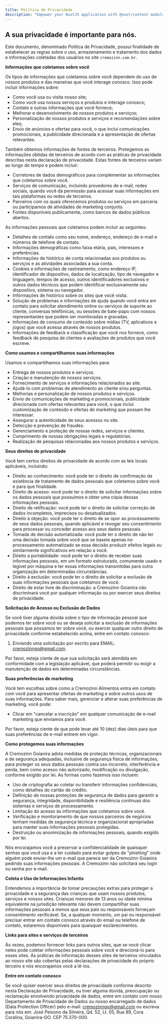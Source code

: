 ```yaml
---
title: Política de Privacidade
description: "Empower your NuxtJS application with @nuxt/content module: write in a content/ directory and fetch your Markdown, JSON, YAML and CSV files through a MongoDB like API, acting as a Git-based Headless CMS."
---
```

<v-container>


## A sua privacidade é importante para nós. 


Este documento, denominado Política de Privacidade, possui finalidade de estabelecer as regras sobre o uso, armazenamento e tratamento dos dados e informações coletadas dos usuários no site `cremozinn.com.br`.

**Informações que coletamos sobre você**

Os tipos de informações que coletamos sobre você dependem do uso de nossos produtos e das maneiras que você interage conosco. Isso pode incluir informações sobre:

- Como você usa ou visita nosso site;
- Como você usa nossos serviços e produtos e interage conosco;
- Contato e outras informações que você fornece;
- Melhorar e desenvolvimento de nossos produtos e serviços;
- Personalização de nossos produtos e serviços e recomendações sobre eles;
- Envio de anúncios e ofertas para você, o que inclui comunicações promocionais, a publicidade direcionada e a apresentação de ofertas relevantes.

Também obtemos informações de fontes de terceiros. Protegemos as informações obtidas de terceiros de acordo com as práticas de privacidade descritas nesta declaração de privacidade. Estas fontes de terceiros variam ao longo do tempo e podem incluir:

- Corretores de dados demográficos para complementar as informações que coletamos sobre você.
- Serviços de comunicação, incluindo provedores de e-mail, redes sociais, quando você dá permissão para acessar suas informações em tais plataformas ou redes de terceiros.
- Parceiros com os quais oferecemos produtos ou serviços em parceria ou participamos de atividades de marketing conjunto.
- Fontes disponíveis publicamente, como bancos de dados públicos abertos.

As informações pessoais que coletamos podem incluir as seguintes:

- Detalhes de contato como seu nome, endereço, endereço de e-mail e números de telefone de contato.
- Informações demográficas como faixa etária, país, interesses e preferências.
- Informações de histórico de conta relacionadas aos produtos ou serviços e as atividades associadas a sua conta.
- Cookies e informações de rastreamento, como endereço IP, identificador de dispositivo, dados de localização, tipo de navegador e linguagem, tempos de acesso, outros identificadores exclusivos e outros dados técnicos que podem identificar exclusivamente seu dispositivo, sistema ou navegador.
- Informações de histórico sobre os sites que você visita.
- Solução de problemas e informações de ajuda quando você entra em contato para solicitar atendimento online ou serviços de suporte ao cliente, conversas telefônicas, ou sessões de bate-papo com nossos representantes que podem ser monitoradas e gravadas.
- Informações de consumo de conteúdo sobre mídias (TV, aplicativos e jogos) que você acessa através de nossos produtos.
- Informações de feedback e classificação que você nos fornece, como feedback de pesquisa de clientes e avaliações de produtos que você escreve.

**Como usamos e compartilhamos suas informações**

Usamos e compartilhamos suas informações para:

- Entrega de nossos produtos e serviços.
- Criação e manutenção de nossos serviços.
- Fornecimento de serviços e informações relacionados ao site.
- Ajudá-lo com problemas de atendimento ao cliente e/ou perguntas.
- Melhorias e personalização de nossos produtos e serviços.
- Envio de comunicações de marketing e promocionais, publicidade direcionada com ofertas relevantes para você, o que inclui customização de conteúdo e ofertas de marketing que possam lhe interessar.
- Assegurar a autenticidade de seus acessos no site.
- Detecção e prevenção de fraudes.
- Gerenciamento e proteção de nossas redes, serviços e clientes.
- Cumprimento de nossas obrigações legais e regulatórias.
- Realização de pesquisas relacionadas aos nossos produtos e serviços.

**Seus direitos de privacidade**

Você tem certos direitos de privacidade de acordo com as leis locais aplicáveis, incluindo:

- Direito ao conhecimento: você pode ter o direito de confirmação da existência de tratamento de dados pessoais que coletamos sobre você e para que finalidade.
- Direito de acesso: você pode ter o direito de solicitar informações sobre os dados pessoais que possuímos e obter uma cópia dessas informações pessoais.
- Direito de retificação: você pode ter o direito de solicitar correção de dados incompletos, imprecisos ou desatualizados.
- Direito à objeção: você pode ter o direito de se opor ao processamento de seus dados pessoais, quando aplicável e revogar seu consentimento para processar ou conceder acesso aos seus dados pessoais.
- Tomada de decisão automatizada: você pode ter o direito de não ter uma decisão tomada sobre você que se baseie apenas no processamento automatizado se essa decisão produzir efeitos legais ou similarmente significativos em relação a você.
- Direito a portabilidade: você pode ter o direito de receber suas informações pessoais, em um formato estruturado, comumente usado e legível por máquina e ter essas informações transmitidas para outra organização em determinadas circunstâncias.
- Direito à exclusão: você pode ter o direito de solicitar a exclusão de suas informações pessoais que coletamos de você.
- Direito de estar livre de discriminação: a Cremozinn Goianira não discriminará você por qualquer informação ou por exercer seus direitos de privacidade.

**Solicitação de Acesso ou Exclusão de Dados**

Se você tiver alguma dúvida sobre o tipo de informação pessoal que podemos ter sobre você ou se deseja solicitar a exclusão de informações pessoais que possamos ter sobre você, ou exercer qualquer outro direito de privacidade conforme estabelecido acima, entre em contato conosco:

1. Enviando uma solicitação por escrito para EMAIL: <cremozinngo@gmail.com>.

Por favor, esteja ciente de que sua solicitação será atendida em conformidade com a legislação aplicável, que poderá permitir ou exigir a manutenção de dados em determinadas circunstâncias.

**Suas preferências de marketing**

Você tem escolhas sobre como a Cremozinn Alimentos entra em contato com você para apresentar ofertas de marketing e sobre outros usos de suas informações. Para saber mais, gerenciar e alterar suas preferências de marketing, você pode:

- Clicar em "cancelar a inscrição" em qualquer comunicação de e-mail marketing que enviamos para você.

Por favor, esteja ciente de que pode levar até 10 (dez) dias úteis para que suas preferências de e-mail entrem em vigor.

**Como protegemos suas informações**

A Cremozinn Goianira adota medidas de proteção técnicas, organizacionais e de segurança adequadas, inclusive de segurança física de informações, para proteger os seus dados pessoais contra uso incorreto, interferência e perda, bem como acesso não autorizado, modificação ou divulgação, conforme exigido por lei. As formas como fazemos isso incluem:

- Uso de criptografia ao coletar ou transferir informações confidenciais, como detalhes do cartão de crédito.
- Definição de nossas proteções de segurança de dados para garantir a segurança, integridade, disponibilidade e resiliência contínuas dos sistemas e serviços de processamento.
- Limitação do acesso às informações que coletamos sobre você.
- Verificação e monitoramento de que nossos parceiros de negócios tenham medidas de segurança técnica e organizacional apropriadas para manter suas informações pessoais protegidas.
- Destruição ou anonimização de informações pessoais, quando exigido por lei.

Nós encorajamos você a preservar a confidencialidade de quaisquer senhas que você usa e a ter cuidado para evitar golpes de "phishing" onde alguém pode enviar-lhe um e-mail que parece ser da Cremozinn Goianira pedindo suas informações pessoais. A Cremozinn não solicitará seu login ou senha por e-mail.

**Coleta e Uso de Informações Infantis**

Entendemos a importância de tomar precauções extras para proteger a privacidade e a segurança das crianças que usam nossos produtos, serviços e nossos sites. Crianças menores de 13 anos ou idade mínima equivalente na jurisdição relevante não devem compartilhar suas informações pessoais a menos que seus pais ou responsáveis forneçam consentimento verificável. Se, a qualquer momento, um pai ou responsável precisar entrar em contato conosco através do email ou telefone de contato, estaremos disponíveis para quaisquer esclarecimentos.

**Links para sites e serviços de terceiros**

Às vezes, podemos fornecer links para outros sites, que se você clicar neles pode coletar informações pessoais sobre você e direcioná-lo para esses sites. As práticas de informação desses sites de terceiros vinculados ao nosso site são cobertas pelas declarações de privacidade do próprio terceiro e nós encorajamos você a lê-los.

**Entre em contato conosco**

Se você quiser exercer seus direitos de privacidade conforme descrito nesta Declaração de Privacidade, ou tiver alguma dúvida, preocupação ou reclamação envolvendo privacidade de dados, entre em contato com nosso Departamento de Privacidade de Dados ou nosso encarregado de dados (Data Protection Officer) pelo e-mail: <cremozinngo@gmail.com> ou escreva para nós em: José Peixono da Silveira, Qd. 52, Lt. 05, Rua 89, Cora Coralina, Goianira-GO. CEP 75.370-000.

</v-container>
